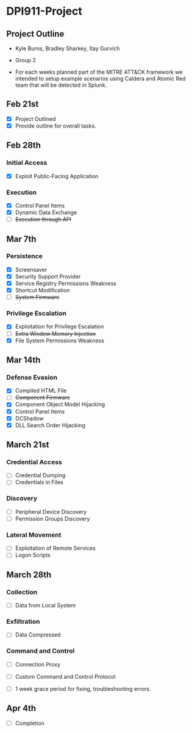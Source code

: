 # DPI911-Project
## Project Outline

- Kyle Burns, Bradley Sharkey, Itay Gurvich
- Group 2

- For each weeks planned part of the MITRE ATT&CK framework we intended  to setup example scenarios using Caldera and Atomic Red team that will be detected in Splunk.

## Feb 21st
- [x] Project Outlined
- [x] Provide outline for overall tasks.

## Feb 28th
### Initial Access
- [x] Exploit Public-Facing Application

### Execution
- [x] Control Panel Items
- [x] Dynamic Data Exchange
- [ ] ~~Execution through API~~

## Mar 7th
### Persistence
- [x] Screensaver
- [x] Security Support Provider
- [x] Service Registry Permissions Weakness
- [x] Shortcut Modification
- [ ] ~~System Firmware~~
### Privilege Escalation
- [x] Exploitation for Privilege Escalation
- [ ] ~~Extra Window Memory Injection~~
- [x] File System Permissions Weakness

## Mar 14th
### Defense Evasion
- [x] Compiled HTML File
- [ ] ~~Component Firmware~~
- [x] Component Object Model Hijacking
- [x] Control Panel Items
- [x] DCShadow
- [x] DLL Search Order Hijacking

## March 21st
### Credential Access
- [ ] Credential Dumping
- [ ] Credentials in Files
### Discovery
- [ ] Peripheral Device Discovery
- [ ] Permission Groups Discovery
### Lateral Movement
- [ ] Exploitation of Remote Services
- [ ] Logon Scripts

## March 28th
### Collection
- [ ] Data from Local System
### Exfiltration
- [ ] Data Compressed
### Command and Control
- [ ] Connection Proxy
- [ ] Custom Command and Control Protocol

- [ ] 1 week grace period for fixing, troubleshooting errors.

## Apr 4th 
- [ ] Completion


